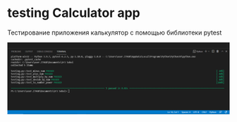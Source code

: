 # testing Calculator app
Тестирование приложения калькулятор с помощью библиотеки pytest

![Png](/Снимок.png)

